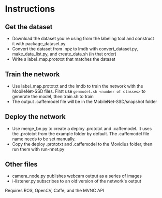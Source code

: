 # Instructions

## Get the dataset
* Download the dataset you're using from the labeling tool and construct it with package_dataset.py
* Convert the dataset from .npz to lmdb with convert_dataset.py, make_data_list.py, and create_data.sh (in that order)
* Write a label_map.prototxt that matches the dataset

## Train the network
* Use label_map.prototxt and the lmdb to train the network with the MobileNet-SSD files. First use `genmodel.sh <number of classes>` to generate the model, then train.sh to train
* The output .caffemodel file will be in the MobileNet-SSD/snapshot folder

## Deploy the network
* Use merge_bn.py to create a deploy .prototxt and .caffemodel. It uses the .prototxt from the example folder by default. The .caffemodel file name needs to be set manually.
* Copy the deploy .prototxt and .caffemodel to the Movidius folder, then run them with run-nnet.py

## Other files
* camera_node.py publishes webcam output as a series of images
* i-listener.py subscribes to an old version of the network's output

Requires ROS, OpenCV, Caffe, and the MVNC API